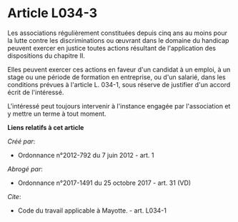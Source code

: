 # Article L034-3

Les associations régulièrement constituées depuis cinq ans au moins pour la lutte contre les discriminations ou œuvrant dans
le domaine du handicap peuvent exercer en justice toutes actions résultant de l'application des dispositions du chapitre II. 

Elles peuvent exercer ces actions en faveur d'un candidat à un emploi, à un stage ou une période de formation en entreprise,
ou d'un salarié, dans les conditions prévues à l'article L. 034-1, sous réserve de justifier d'un accord écrit de
l'intéressé. 

L'intéressé peut toujours intervenir à l'instance engagée par l'association et y mettre un terme à tout moment.

**Liens relatifs à cet article**

_Créé par_:

  - Ordonnance n°2012-792 du 7 juin 2012 - art. 1

_Abrogé par_:

  - Ordonnance n°2017-1491 du 25 octobre 2017 - art. 31 (VD)

_Cite_:

  - Code du travail applicable à Mayotte. - art. L034-1
